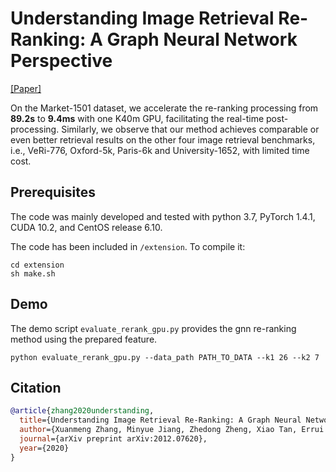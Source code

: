 # Understanding Image Retrieval Re-Ranking: A Graph Neural Network Perspective

[[Paper]](https://arxiv.org/abs/2012.07620v2)

On the Market-1501 dataset, we accelerate the re-ranking processing from **89.2s** to **9.4ms** with one K40m GPU, facilitating the real-time post-processing. 
Similarly, we observe that our method achieves comparable or even better retrieval results on the other four image retrieval benchmarks, 
i.e., VeRi-776, Oxford-5k, Paris-6k and University-1652, with limited time cost.

## Prerequisites

The code was mainly developed and tested with python 3.7, PyTorch 1.4.1, CUDA 10.2, and CentOS release 6.10.

The code has been included in `/extension`. To compile it:

```shell
cd extension
sh make.sh
```

## Demo

The demo script `evaluate_rerank_gpu.py` provides the gnn re-ranking  method using the prepared feature. 

```shell
python evaluate_rerank_gpu.py --data_path PATH_TO_DATA --k1 26 --k2 7
```

## Citation
```bibtex
@article{zhang2020understanding,
  title={Understanding Image Retrieval Re-Ranking: A Graph Neural Network Perspective},
  author={Xuanmeng Zhang, Minyue Jiang, Zhedong Zheng, Xiao Tan, Errui Ding, Yi Yang},
  journal={arXiv preprint arXiv:2012.07620},
  year={2020}
}
```

